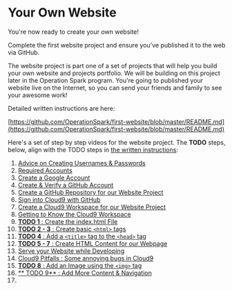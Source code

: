 # Your Own Website

You're now ready to create your own website!

Complete the first website project and ensure you've published it to the web via GitHub.

The website project is part one of a set of projects that will help you build your own website and projects portfolio. We will be building on this project later in the Operation Spark program. You're going to published your website live on the Internet, so you can send your friends and family to see your awesome work!

Detailed written instructions are here:

[https://github.com/OperationSpark/first-website/blob/master/README.md](https://github.com/OperationSpark/first-website/blob/master/README.md)

Here's a set of step by step videos for the website project. The **TODO** steps, below, align with the TODO steps in [the written instructions](https://github.com/OperationSpark/first-website/blob/master/README.md):

1. [Advice on Creating Usernames & Passwords](https://www.youtube.com/watch?v=fZKPd5eQN58)
2. [Required Accounts](https://www.youtube.com/watch?v=p2GqKPnBynQ)
3. [Create a Google Account](https://www.youtube.com/watch?v=nUAg3MEfFN8)
4. [Create & Verify a GitHub Account](https://www.youtube.com/watch?v=ZRDAAjTYoOY)
5. [Create a GitHub Repository for our Website Project](https://www.youtube.com/watch?v=RqrQYY_qS6M)
6. [Sign into Cloud9 with GitHub](https://youtu.be/T8Dt5WOeXgk)
7. [Create a Cloud9 Workspace for our Website Project](https://youtu.be/NMSCPhLVUGc)
8. [Getting to Know the Cloud9 Workspace](https://youtu.be/__wWBTqpFsA)
9. [**TODO 1** : Create the index.html File](https://youtu.be/1IGcgxbbCT0)
10. [**TODO 2 - 3** : Create basic `<html>` tags](https://youtu.be/fJBxrCHiaqk)
11. [**TODO 4** : Add a `<title>` tag to the `<head>` tag](https://youtu.be/vgh_7jr4SLk)
12. [**TODO 5 - 7** : Create HTML Content for our Webpage](https://youtu.be/_UmG_QkLkR0)
13. [Serve your Website while Developing](https://youtu.be/KIQrcgHOyBM)
14. [Cloud9 Pitfalls : Some annoying bugs in Cloud9](https://youtu.be/c6PtKAx6iu8)
15. [**TODO 8** : Add an Image using the `<img>` tag](https://youtu.be/OIAbhrDQPmQ)
16. [** TODO 9** : Add More Content & Navigation](https://youtu.be/IcPMlqvWQok)
17. 




